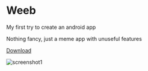 # Weeb
My first try to create an android app

Nothing fancy, just a meme app with unuseful features

[Download](https://github.com/axiel7/Weeb/releases)

![screenshot1](https://user-images.githubusercontent.com/12379835/72973067-d38bd200-3dcc-11ea-8a8c-ffaae795c9be.png)
